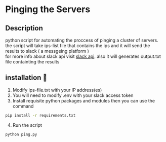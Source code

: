 # Pinging the Servers 

## Description 

python script for automating the proccess of pinging a cluster of servers.
<br>
the script will take ips-list file that contains the ips and it will send the results to slack ( a messgeing platform ) <br>
for more info about slack api visit [slack api](https://api.slack.com/).
also it will generates output.txt file containting the results



## installation 🚀

1. Modify ips-file.txt with your IP address(es)
1. You will need to modify .env with your slack access token
1. Install requisite python packages and modules then you can use the command
```bash
pip install -r requirements.txt
```
4. Run the script
```bash
python ping.py
```


